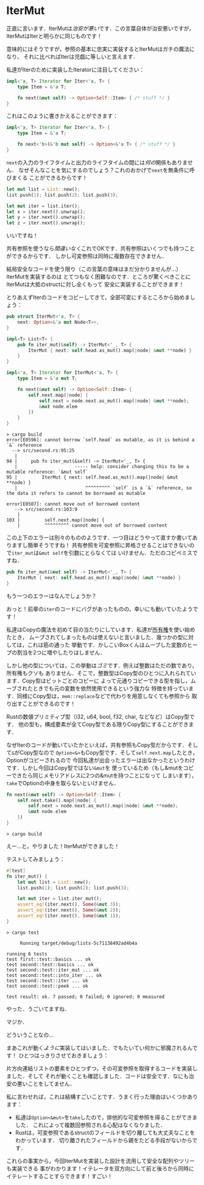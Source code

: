# IterMut

正直に言います．IterMutは*治安が悪い*です．この言葉自体が治安悪いですが，
IterMutはIterと明らかに同じものです！

意味的にはそうですが，参照の基本に忠実に実装するとIterMutはガチの魔法になり，
それに比べればIterは児戯に等しいと言えます．

私達がIterのために実装したIteratorに注目してください：

```rust ,ignore
impl<'a, T> Iterator for Iter<'a, T> {
    type Item = &'a T;

    fn next(&mut self) -> Option<Self::Item> { /* stuff */ }
}
```

これはこのように書きかえることができます：

```rust ,ignore
impl<'a, T> Iterator for Iter<'a, T> {
    type Item = &'a T;

    fn next<'b>(&'b mut self) -> Option<&'a T> { /* stuff */ }
}
```

`next`の入力のライフタイムと出力のライフタイムの間には*何の*関係もありません．
なぜそんなことを気にするのでしょう？これのおかげで`next`を無条件に呼びまくる
ことができるからです！


```rust ,ignore
let mut list = List::new();
list.push(1); list.push(2); list.push(3);

let mut iter = list.iter();
let x = iter.next().unwrap();
let y = iter.next().unwrap();
let z = iter.next().unwrap();
```

いいですね！

共有参照を使うなら*間違いなく*これでOKです．共有参照はいくつでも持つことができるからです．
しかし可変参照は同時に複数存在できません．

結局安全なコードを使う限り（この言葉の意味はまだ分かりませんが...）IterMutを実装するのは
とてつもなく困難なのです．ところが驚くべきことにIterMutは大抵のstructに対し全くもって
安全に実装することができます！

とりあえずIterのコードをコピーしてきて，全部可変にするところから始めましょう：

```rust ,ignore
pub struct IterMut<'a, T> {
    next: Option<&'a mut Node<T>>,
}

impl<T> List<T> {
    pub fn iter_mut(&self) -> IterMut<'_, T> {
        IterMut { next: self.head.as_mut().map(|node| &mut **node) }
    }
}

impl<'a, T> Iterator for IterMut<'a, T> {
    type Item = &'a mut T;

    fn next(&mut self) -> Option<Self::Item> {
        self.next.map(|node| {
            self.next = node.next.as_mut().map(|node| &mut **node);
            &mut node.elem
        })
    }
}
```

```text
> cargo build
error[E0596]: cannot borrow `self.head` as mutable, as it is behind a `&` reference
  --> src/second.rs:95:25
   |
94 |     pub fn iter_mut(&self) -> IterMut<'_, T> {
   |                     ----- help: consider changing this to be a mutable reference: `&mut self`
95 |         IterMut { next: self.head.as_mut().map(|node| &mut **node) }
   |                         ^^^^^^^^^ `self` is a `&` reference, so the data it refers to cannot be borrowed as mutable

error[E0507]: cannot move out of borrowed content
   --> src/second.rs:103:9
    |
103 |         self.next.map(|node| {
    |         ^^^^^^^^^ cannot move out of borrowed content
```

この上下のエラーは別々のもののようです．一つ目はどうやって直すか書いてありますし簡単そうですね！
共有参照を可変参照に昇格させることはできないので`iter_mut`は`&mut self`を引数にとらなくては
いけません．ただのコピペミスですね．

```rust ,ignore
pub fn iter_mut(&mut self) -> IterMut<'_, T> {
    IterMut { next: self.head.as_mut().map(|node| &mut **node) }
}
```

もう一つのエラーはなんでしょうか？

おっと！前章の`iter`のコードにバグがあったものの，幸いにも動いていたようです！

私達はCopyの魔法を初めて目の当たりにしています．私達が[所有権][ownership]を使い始めたとき，
ムーブされてしまったものは使えないと言いました．幾つかの型に対しては，これは筋の通った
挙動です．かしこいBoxくんはムーブした変数のヒープの割当を2つに増やしたりはしません．

しかし他の型については，この挙動は*ゴミ*です．例えば整数はただの数であり，所有権もクソも
ありません．そこで，整数型はCopy型のひとつに入れられています．Copy型はビットごとのコピーに
よって元通りコピーできる型を指し，ムーブされたときでも元の変数を依然使用できるという強力な
特徴を持っています．同様にCopy型は，`mem::replace`などで代わりを用意しなくても参照から
取り出すことができるのです！

Rustの数値プリミティブ型（i32, u64, bool, f32, char, などなど）はCopy型です．
他の型も，構成要素が全てCopy型である限りCopy型にすることができます．

なぜIterのコードが動いていたかといえば，共有参照もCopy型だからです．そして`&`がCopy型なので
`Option<&>`もCopy型です．そして`self.next.map`したとき，Optionがコピーされるので
今回私達が出会ったエラーは出なかったというわけです．しかし今回はCopy型ではない`&mut`を
使っているため（もし&mutをコピーできたら同じメモリアドレスに2つの&mutを持つことになって
しまいます），`take`でOptionの中身を取らないといけません．


```rust ,ignore
fn next(&mut self) -> Option<Self::Item> {
    self.next.take().map(|node| {
        self.next = node.next.as_mut().map(|node| &mut **node);
        &mut node.elem
    })
}
```

```text
> cargo build

```

えー...と，やりました！IterMutができました！

テストしてみましょう：


```rust ,ignore
#[test]
fn iter_mut() {
    let mut list = List::new();
    list.push(1); list.push(2); list.push(3);

    let mut iter = list.iter_mut();
    assert_eq!(iter.next(), Some(&mut 3));
    assert_eq!(iter.next(), Some(&mut 2));
    assert_eq!(iter.next(), Some(&mut 1));
}
```

```text
> cargo test

     Running target/debug/lists-5c71138492ad4b4a

running 6 tests
test first::test::basics ... ok
test second::test::basics ... ok
test second::test::iter_mut ... ok
test second::test::into_iter ... ok
test second::test::iter ... ok
test second::test::peek ... ok

test result: ok. 7 passed; 0 failed; 0 ignored; 0 measured

```

やった．うごいてますね．

マジか．

どういうことなの...

まあこれが動く*ように*実装してはいました．でもたいてい何かに邪魔されるんです！
ひとつはっきりさせておきましょう：

片方向連結リストの要素をひとつずつ，その可変参照を取得するコードを実装しました．そして
それが動くことも確認しました．コードは安全です．なにも治安の悪いことをしてません．

私に言わせれば，これは結構すごいことです．うまく行った理由はいくつかあります：

* 私達は`Option<&mut>`を`take`したので，排他的な可変参照を得ることができました．
  これによって複数回参照される心配はなくなりました．
* Rustは，可変参照であるstructのフィールドを切り離しても大丈夫なことをわかっています．
  切り離されたフィールドから親をたどる手段がないからです．

これらの事実から，今回IterMutを実装した設計を流用して安全な配列やツリーも実装できる
事がわかります！イテレータを双方向にして前と後ろから同時にイテレートすることすらできます！すごい！

[ownership]: first-ownership.md
